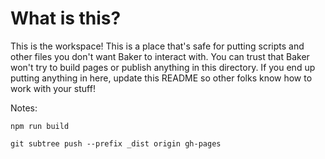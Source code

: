 # What is this?

This is the workspace! This is a place that's safe for putting scripts and other files you don't want Baker to interact with. You can trust that Baker won't try to build pages or publish anything in this directory. If you end up putting anything in here, update this README so other folks know how to work with your stuff!


Notes:

`npm run build`

`git subtree push --prefix _dist origin gh-pages`
